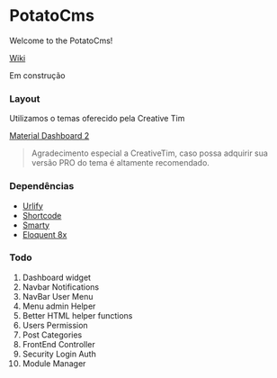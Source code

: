 # PotatoCms

Welcome to the PotatoCms!

[Wiki](https://github.com/CodeInsightBr/PotatoCms/wiki)

Em construção

### Layout
Utilizamos o temas oferecido pela Creative Tim

[Material Dashboard 2](https://www.creative-tim.com/product/material-dashboard)

> Agradecimento especial a CreativeTim, caso possa adquirir sua versão PRO do tema é altamente recomendado.

### Dependências 
* [Urlify](https://github.com/jbroadway/urlify)
* [Shortcode](https://github.com/thunderer/Shortcode)
* [Smarty](https://github.com/smarty-php/smarty)
* [Eloquent 8x](https://laravel.com/docs/8.x/eloquent#introduction)


### Todo

 1. Dashboard widget
 2. Navbar Notifications
 3. NavBar User Menu
 4. Menu admin Helper
 5. Better HTML helper functions
 6. Users Permission
 7. Post Categories
 8. FrontEnd Controller
 9. Security Login Auth
 10. Module Manager

